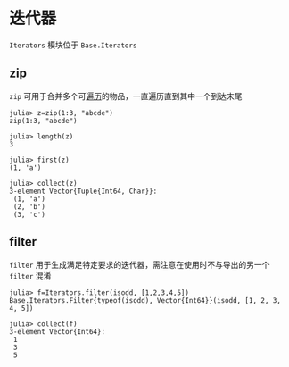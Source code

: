 # 迭代器
`Iterators` 模块位于 `Base.Iterators`

## zip
`zip` 可用于合并多个可[遍历](iterate.md)的物品，一直遍历直到其中一个到达末尾
```julia-repl
julia> z=zip(1:3, "abcde")
zip(1:3, "abcde")

julia> length(z)
3

julia> first(z)
(1, 'a')

julia> collect(z)
3-element Vector{Tuple{Int64, Char}}:
 (1, 'a')
 (2, 'b')
 (3, 'c')
```

## filter
`filter` 用于生成满足特定要求的迭代器，需注意在使用时不与导出的另一个 `filter` 混淆
```julia-repl
julia> f=Iterators.filter(isodd, [1,2,3,4,5])
Base.Iterators.Filter{typeof(isodd), Vector{Int64}}(isodd, [1, 2, 3, 4, 5])

julia> collect(f)
3-element Vector{Int64}:
 1
 3
 5
```
